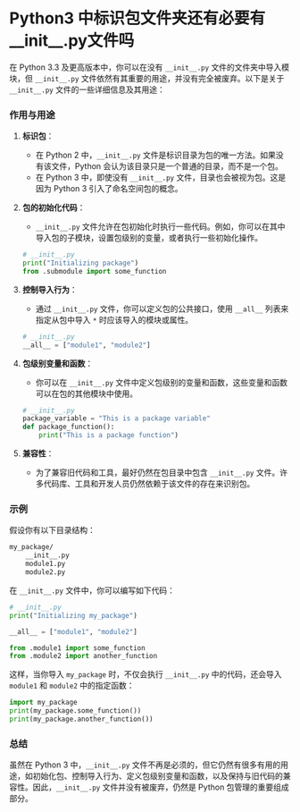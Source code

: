 # Python3 中标识包文件夹还有必要有\_\_init\_\_\.py文件吗

在 Python 3.3 及更高版本中，你可以在没有 `__init__.py` 文件的文件夹中导入模块，但 `__init__.py` 文件依然有其重要的用途，并没有完全被废弃。以下是关于 `__init__.py` 文件的一些详细信息及其用途：

### 作用与用途

1. **标识包**：

   - 在 Python 2 中，`__init__.py` 文件是标识目录为包的唯一方法。如果没有该文件，Python 会认为该目录只是一个普通的目录，而不是一个包。
   - 在 Python 3 中，即使没有 `__init__.py` 文件，目录也会被视为包。这是因为 Python 3 引入了命名空间包的概念。

2. **包的初始化代码**：

   - `__init__.py` 文件允许在包初始化时执行一些代码。例如，你可以在其中导入包的子模块，设置包级别的变量，或者执行一些初始化操作。

   ```python
   # __init__.py
   print("Initializing package")
   from .submodule import some_function
   ```

3. **控制导入行为**：

   - 通过 `__init__.py` 文件，你可以定义包的公共接口，使用 `__all__` 列表来指定从包中导入 `*` 时应该导入的模块或属性。

   ```python
   # __init__.py
   __all__ = ["module1", "module2"]
   ```

4. **包级别变量和函数**：

   - 你可以在 `__init__.py` 文件中定义包级别的变量和函数，这些变量和函数可以在包的其他模块中使用。

   ```python
   # __init__.py
   package_variable = "This is a package variable"
   def package_function():
       print("This is a package function")
   ```

5. **兼容性**：

   - 为了兼容旧代码和工具，最好仍然在包目录中包含 `__init__.py` 文件。许多代码库、工具和开发人员仍然依赖于该文件的存在来识别包。

### 示例

假设你有以下目录结构：

```markdown
my_package/
    __init__.py
    module1.py
    module2.py
```

在 `__init__.py` 文件中，你可以编写如下代码：

```python
# __init__.py
print("Initializing my_package")

__all__ = ["module1", "module2"]

from .module1 import some_function
from .module2 import another_function
```

这样，当你导入 `my_package` 时，不仅会执行 `__init__.py` 中的代码，还会导入 `module1` 和 `module2` 中的指定函数：

```python
import my_package
print(my_package.some_function())
print(my_package.another_function())
```

### 总结

虽然在 Python 3 中，`__init__.py` 文件不再是必须的，但它仍然有很多有用的用途，如初始化包、控制导入行为、定义包级别变量和函数，以及保持与旧代码的兼容性。因此，`__init__.py` 文件并没有被废弃，仍然是 Python 包管理的重要组成部分。